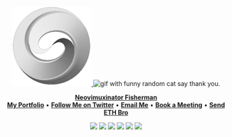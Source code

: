 <div>
<div align="center">
<a href="https://longtailfinancial.com" >
  <img src="ltf-gray.png"/>
</a> 
<img height="150" src="https://gitlab.com/miguelbogota/miguelbogota/-/raw/master/cat.gif" alt="gif with funny random cat say thank you." />
</div>

<p align="center">
  <b><a href="https://github.com/LinuxIsCool/configuration">Neovimuxinator Fisherman</a></b>
  <br/>
  <b><a href="https://shawnwanderson.github.io/portfolio/">My Portfolio</a></b>
  •
  <b><a href="https://twitter.com/coolaslinux"> Follow Me on Twitter</a></b>
  •
  <b><a href="mailto:shawnltf@pm.me"> Email Me</a></b>
  •
  <b><a href="https://calendly.com/shawnltf"> Book a Meeting</a></b>
  •
  <b><a href="https://app.zerion.io/linuxiscool.eth/overview">Send ETH Bro</a></b>
</p>

<p align="center">
  <img src="https://img.shields.io/badge/python-306998.svg?&style=for-the-badge&logo=python&logoColor=white" />
  <img src="https://img.shields.io/badge/typescript%20-%23007ACC.svg?&style=for-the-badge&logo=typescript&logoColor=white"/>
  <img src="https://img.shields.io/badge/rust-%23000000.svg?&style=for-the-badge&logo=rust&logoColor=white"/>
  <img src="https://img.shields.io/badge/neovim-%2357A143.svg?&style=for-the-badge&logo=neovim&logoColor=white"/>
  <img src="https://img.shields.io/badge/openai-%23412991.svg?&style=for-the-badge&logo=openai&logoColor=white"/>
  <img src="https://img.shields.io/badge/tpot-%232F2625.svg?&style=for-the-badge&logo=coffeescript&logoColor=white"/>
  
</p>
</div>

